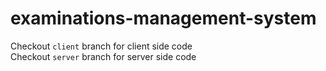 # examinations-management-system

Checkout `client` branch for client side code
<br/>
Checkout `server` branch for server side code
